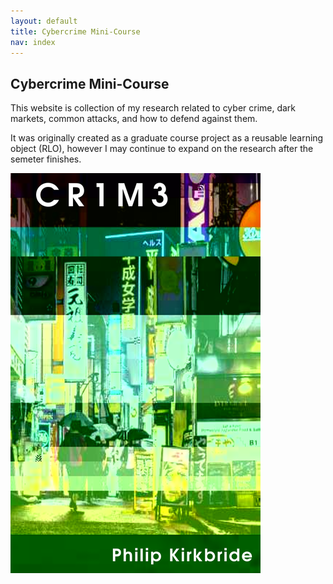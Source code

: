 ```yaml
---
layout: default
title: Cybercrime Mini-Course
nav: index
---
```


## Cybercrime Mini-Course

This website is collection of my research related to cyber crime, dark markets, common attacks, and how to defend against them.

It was originally created as a graduate course project as a reusable learning object (RLO), however I may continue to expand on the research after the semeter finishes.

![CR1M3 Book Cover](./imgs/cover.png)
